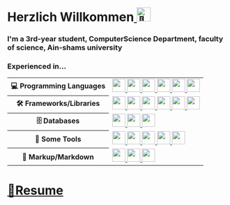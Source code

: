 <h1>Herzlich Willkommen<a href="#"><picture>
  <source srcset="https://fonts.gstatic.com/s/e/notoemoji/latest/1f44b/512.webp" type="image/webp">
  <img src="https://fonts.gstatic.com/s/e/notoemoji/latest/1f44b/512.gif" alt="👋" width="32" height="32">
</picture></a></h1>
<h3>I'm a 3rd-year student, ComputerScience Department, faculty of science, Ain-shams university </h3>
<h3>Experienced in... </h3>

<table style="width:100%" align="center">
 <tr>
    <th>💻 Programming Languages</th>
    <td> 
      <a href="#">
      <img src="https://img.shields.io/badge/-JavaScript-black?style=for-the-badge&logo=javascript" style="height:30px"/>
      <img src="https://img.shields.io/badge/-C++-0458a0?style=for-the-badge&logo=c%2B%2B" style="height:30px"/>
      <img src="https://img.shields.io/badge/-TypeScript-007ACC?style=for-the-badge&logo=typescript&logoColor=white" style="height:30px"/>      
      <img src="https://img.shields.io/badge/-Dart-blue?style=for-the-badge&logo=dart" style="height:30px"/>
      <img src="https://img.shields.io/badge/-Java-007396?style=for-the-badge&" style="height:30px"/>
      <img src="https://img.shields.io/badge/-PHP-787CB5?style=for-the-badge&logo=PHP&logoColor=black" style="height:30px"/>
<!--       <img src="https://img.shields.io/badge/-Python-ffff47?logo=python" style="height:30px"/> -->
      </a>
 
   </td>
  </tr>
  <tr>
    <th>🛠 Frameworks/Libraries</th>
    <td>
      <a href="#">
      <img src="https://img.shields.io/badge/-Node.js-black?logo=Node.js&style=for-the-badge&logoColor=339933" style="height:30px"/>
      <img src="https://img.shields.io/badge/-Express.js-black?logo=express&style=for-the-badge&logoColor=white" style="height:30px"/>
      <img src="https://img.shields.io/badge/-Next.js-black?logo=nextdotjs&style=for-the-badge&logoColor=white" style="height:30px"/>
      <img src="https://img.shields.io/badge/-React.js-black?logo=react&style=for-the-badge&logoColor=Crayola" style="height:30px"/>
      <img src="https://img.shields.io/badge/-Tailwind-1e293b?logo=tailwindcss&style=for-the-badge&logoColor=38bdf8" style="height:30px"/>
      <img src="https://img.shields.io/badge/-Flutter-white?logo=flutter&style=for-the-badge&logoColor=blue"  style="height:30px" />
      </a>
    </td>
  </tr>
  <tr>
    <th>🗄️ Databases</th>
    <td>
      <a href="#">
      <img src="https://img.shields.io/badge/-MySQL-4479A1?logo=mysql&style=for-the-badge&logoColor=white" style="height:30px"/>
      <img src="https://img.shields.io/badge/-MongoDB-black?style=for-the-badge&logo=mongodb" style="height:30px"/>
      <img src="https://img.shields.io/badge/-FireBase-black?logo=firebase&style=for-the-badge&logoColor=yellow" style="height:30px"/>
      </a>
    </td>
  </tr>
  <tr>
    <th>🔧 Some Tools</th>
    <td>
      <a href="#">
      <img src="https://img.shields.io/badge/-Docker-2496ED?style=for-the-badge&logo=docker&logoColor=white" style="height:30px"/>
      <img src="https://img.shields.io/badge/-Git-black?style=for-the-badge&logo=git" style="height:30px"/> 
      <img src="https://img.shields.io/badge/-GitHub-181717?style=for-the-badge&logo=github" style="height:30px"/>
      <img src="https://img.shields.io/badge/-Redux-8b37f7?style=for-the-badge&logo=Redux" style="height:30px"/>
      <img src="https://img.shields.io/badge/-Figma-black?style=for-the-badge&logo=figma&logoColor=yellow" style="height:30px"/>
      </a>
    </td>
  </tr>
  <tr>
    <th>📝 Markup/Markdown</th>
    <td>
      <a href="#">
      <img src="https://img.shields.io/badge/-HTML5-E34F26?style=for-the-badge&logo=html5&logoColor=white" style="height:30px"/>
      <img src="https://img.shields.io/badge/-CSS3-1572B6?style=for-the-badge&logo=css3" style="height:30px"/>
      <img src="https://img.shields.io/badge/Markdown-black?style=for-the-badge&logo=markdown&logoColor=white" style="height:30px"/>
      </a>
    </td>
  </tr>
</table>
<div align="center">
<!--   <img src="https://github-readme-streak-stats.herokuapp.com?user=sizif-22&theme=dark-smoky&hide_border=true&short_numbers=true&mode=weekly" alt="GitHub Streak"/> -->
</div>


# [📄Resume](https://raw.githubusercontent.com/sizif-22/sizif-22/refs/heads/main/Sherif%20Lotfy.pdf) 
